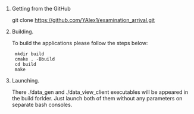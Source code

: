 1. Getting from the GitHub

    git clone https://github.com/YAlex1/examination_arrival.git


2. Building.

   To build the applications please follow the steps below:

        mkdir build
        cmake . -Bbuild
        cd build
        make


3. Launching.

   There ./data_gen and ./data_view_client executables will be appeared in the build forlder.
   Just launch both of them without any parameters on separate bash consoles.
